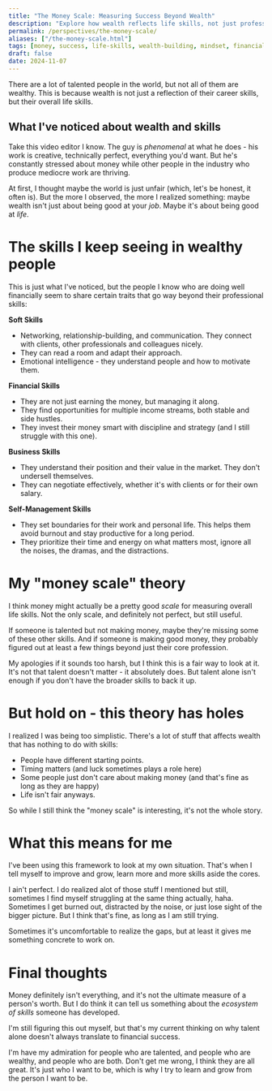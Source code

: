 ```yaml
---
title: "The Money Scale: Measuring Success Beyond Wealth"
description: "Explore how wealth reflects life skills, not just professional expertise. Discover why financial success goes beyond talent in 'The Money Scale'."
permalink: /perspectives/the-money-scale/
aliases: ["/the-money-scale.html"]
tags: [money, success, life-skills, wealth-building, mindset, financial-literacy]
draft: false
date: 2024-11-07
---
```


There are a lot of talented people in the world, but not all of them are wealthy. This is because wealth is not just a reflection of their career skills, but their overall life skills.

## What I've noticed about wealth and skills

Take this video editor I know. The guy is _phenomenal_ at what he does - his work is creative, technically perfect, everything you'd want. But he's constantly stressed about money while other people in the industry who produce mediocre work are thriving.

At first, I thought maybe the world is just unfair (which, let's be honest, it often is). But the more I observed, the more I realized something: maybe wealth isn't just about being good at your _job_. Maybe it's about being good at _life_.

# The skills I keep seeing in wealthy people

This is just what I've noticed, but the people I know who are doing well financially seem to share certain traits that go way beyond their professional skills:

**Soft Skills**
- Networking, relationship-building, and communication. They connect with clients, other professionals and colleagues nicely.
- They can read a room and adapt their approach.
- Emotional intelligence - they understand people and how to motivate them.

**Financial Skills**
- They are not just earning the money, but managing it along.
- They find opportunities for multiple income streams, both stable and side hustles.
- They invest their money smart with discipline and strategy (and I still struggle with this one).

**Business Skills**
- They understand their position and their value in the market. They don't undersell themselves.
- They can negotiate effectively, whether it's with clients or for their own salary.

**Self-Management Skills**
- They set boundaries for their work and personal life. This helps them avoid burnout and stay productive for a long period.
- They prioritize their time and energy on what matters most, ignore all the noises, the dramas, and the distractions.

# My "money scale" theory

I think money might actually be a pretty good _scale_ for measuring overall life skills. Not the only scale, and definitely not perfect, but still useful.

If someone is talented but not making money, maybe they're missing some of these other skills. And if someone is making good money, they probably figured out at least a few things beyond just their core profession.

My apologies if it sounds too harsh, but I think this is a fair way to look at it. It's not that talent doesn't matter - it absolutely does. But talent alone isn't enough if you don't have the broader skills to back it up.

# But hold on - this theory has holes

I realized I was being too simplistic. There's a lot of stuff that affects wealth that has nothing to do with skills:

- People have different starting points.
- Timing matters (and luck sometimes plays a role here)
- Some people just don't care about making money (and that's fine as long as they are happy)
- Life isn't fair anyways.

So while I still think the "money scale" is interesting, it's not the whole story.

# What this means for me

I've been using this framework to look at my own situation. That's when I tell myself to improve and grow, learn more and more skills aside the cores.

I ain't perfect. I do realized alot of those stuff I mentioned but still, sometimes I find myself struggling at the same thing actually, haha. Sometimes I get burned out, distracted by the noise, or just lose sight of the bigger picture. But I think that's fine, as long as I am still trying.

Sometimes it's uncomfortable to realize the gaps, but at least it gives me something concrete to work on.

# Final thoughts

Money definitely isn't everything, and it's not the ultimate measure of a person's worth. But I do think it can tell us something about the _ecosystem of skills_ someone has developed.

I'm still figuring this out myself, but that's my current thinking on why talent alone doesn't always translate to financial success.

I'm have my admiration for people who are talented, and people who are wealthy, and people who are both. Don't get me wrong, I think they are all great. It's just who I want to be, which is why I try to learn and grow from the person I want to be.